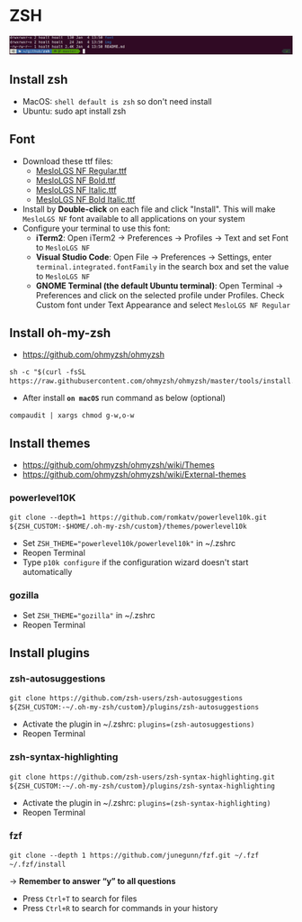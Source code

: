 # ZSH

![image](img/ubuntu.png)

## Install zsh

- MacOS: `shell default is zsh` so don't need install
- Ubuntu: sudo apt install zsh

## Font

- Download these ttf files:
  - [MesloLGS NF Regular.ttf](font/MesloLGS%20NF%20Regular.ttf)
  - [MesloLGS NF Bold.ttf](font/MesloLGS%20NF%20Bold.ttf)
  - [MesloLGS NF Italic.ttf](/MesloLGS%20NF%20Italic.ttf)
  - [MesloLGS NF Bold Italic.ttf](font/MesloLGS%20NF%20Bold%20Italic.ttf)
- Install by **Double-click** on each file and click "Install". This will make `MesloLGS NF` font available to all applications on your system
- Configure your terminal to use this font:
  - **iTerm2**: Open iTerm2 → Preferences → Profiles → Text and set Font to `MesloLGS NF`
  - **Visual Studio Code**: Open File → Preferences → Settings, enter `terminal.integrated.fontFamily` in the search box and set the value to `MesloLGS NF`
  - **GNOME Terminal (the default Ubuntu terminal)**: Open Terminal → Preferences and click on the selected profile under Profiles. Check Custom font under Text Appearance and select `MesloLGS NF Regular`

## Install oh-my-zsh

- <https://github.com/ohmyzsh/ohmyzsh>

```shell
sh -c "$(curl -fsSL https://raw.githubusercontent.com/ohmyzsh/ohmyzsh/master/tools/install.sh)"
```

- After install **`on macOS`** run command as below (optional)

```shell
compaudit | xargs chmod g-w,o-w
```

## Install themes

- <https://github.com/ohmyzsh/ohmyzsh/wiki/Themes>
- <https://github.com/ohmyzsh/ohmyzsh/wiki/External-themes>

### powerlevel10K

```shell
git clone --depth=1 https://github.com/romkatv/powerlevel10k.git ${ZSH_CUSTOM:-$HOME/.oh-my-zsh/custom}/themes/powerlevel10k
```

- Set `ZSH_THEME="powerlevel10k/powerlevel10k"` in ~/.zshrc
- Reopen Terminal
- Type `p10k configure` if the configuration wizard doesn't start automatically

### gozilla

- Set `ZSH_THEME="gozilla"` in ~/.zshrc
- Reopen Terminal

## Install plugins

### zsh-autosuggestions

```shell
git clone https://github.com/zsh-users/zsh-autosuggestions ${ZSH_CUSTOM:-~/.oh-my-zsh/custom}/plugins/zsh-autosuggestions
```

- Activate the plugin in ~/.zshrc: `plugins=(zsh-autosuggestions)`
- Reopen Terminal

### zsh-syntax-highlighting

```shell
git clone https://github.com/zsh-users/zsh-syntax-highlighting.git ${ZSH_CUSTOM:-~/.oh-my-zsh/custom}/plugins/zsh-syntax-highlighting
```

- Activate the plugin in ~/.zshrc: `plugins=(zsh-syntax-highlighting)`
- Reopen Terminal

### fzf

```shell
git clone --depth 1 https://github.com/junegunn/fzf.git ~/.fzf
~/.fzf/install
```

-> **Remember to answer “y” to all questions**

- Press `Ctrl+T` to search for files
- Press `Ctrl+R` to search for commands in your history

